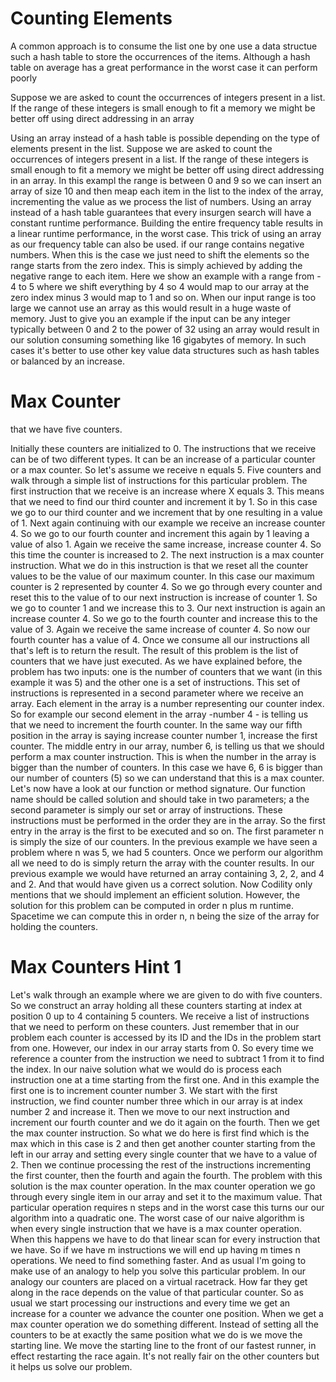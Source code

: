 
# Counting Elements
A common approach is to consume the list one by one use a data structue such a hash table
to store the occurrences of the items. Although a hash table on average has a great performance in the worst case
it can perform poorly

Suppose we are asked to count the occurrences of integers present in a list. If the range of these
integers is small enough to fit a memory we might be better off using direct addressing in an array

 Using an array instead of a hash table
is possible depending on the type of elements present in the list. Suppose we are asked to count the
occurrences of integers present in a list. If the range of these integers is small enough to fit a memory
we might be better off using direct addressing in an array. In this exampl
the range is between 0 and 9 so we can insert an array of size 10 and then meap each item in the list to
the index of the array, incrementing the value
as we process the list of numbers. Using an array instead of a hash table guarantees that every insurgen
search will have a constant runtime performance. Building the entire frequency table results in a linear
runtime performance, in the worst case. This trick of using an array as our frequency table can also be
used.
if our range contains negative numbers. When this is the case we just need to shift the elements so the
range starts from the zero index. This is simply achieved by adding the negative range to each item.
Here we show an example with a range from - 4 to 5 where we shift everything by 4 so
4 would map to our array at the zero index minus 3 would map to 1 and so on. When our input range
is too large
we cannot use an array as this would result in a huge waste of memory.
Just to give you an example if the input can be any integer typically between 0 and 2 to the power
of 32 using an array would result in our solution consuming something like 16 gigabytes of memory.
In such cases it's better to use other key value data structures such as hash tables or balanced by
an increase.

# Max Counter

that we have five counters.

Initially these counters are initialized to 0.
The instructions that we receive can be of two different types.
It can be an increase of a particular counter or a max counter.
So let's assume we receive n equals 5.
Five counters and walk through a simple list of instructions for this particular problem. The first instruction
that we receive is an increase where X equals 3.
This means that we need to find our third counter and increment it by 1.
So in this case we go to our third counter and we increment that by one resulting in a value of 1.
Next again continuing with our example we receive an increase counter 4.
So we go to our fourth counter and increment this again by 1 leaving a value of also 1.
Again we receive the same increase, increase counter 4.
So this time the counter is increased to 2.
The next instruction is a max counter instruction. What we do in this instruction is that we reset all
the counter values to be the value of our maximum counter.
In this case our maximum counter is 2 represented by counter 4.
So we go through every counter and reset this to the value of to our next instruction is increase of
counter 1.
So we go to counter 1 and we increase this to 3.
Our next instruction is again an increase counter 4.
So we go to the fourth counter and increase this to the value of 3. Again we receive the same increase
of counter 4.
So now our fourth counter has a value of 4.
Once we consume all our instructions
all that's left is to return the result. The result of this problem is the list of counters that
we have just executed. As we have explained before, the problem has two inputs:
one is the number of counters that we want
(in this example it was 5) and the other one is a set of instructions.
This set of instructions is represented in a second parameter where we receive an array. Each element
in the array is a number representing our counter index.
So for example our second element in the array -number 4 - is telling us that we need to increment the fourth
counter. In the same way
our fifth position in the array is saying increase counter number 1, increase the first counter. The
middle entry in our array, number 6, is telling us that we should perform a max counter instruction.
This is when the number in the array is bigger than the number of counters.
In this case we have 6, 6 is bigger than our number of counters (5) so we can understand that
this is a max counter.
Let's now have a look at our function or method signature.
Our function name should be called solution and should take in two parameters; a
the second parameter is simply our set or array of instructions.
These instructions must be performed in the order they are in the array.
So the first entry in the array is the first to be executed
and so on. The first parameter n is simply the size of our counters. In the previous example we have
seen a problem where n was 5, we had 5 counters.
Once we perform our algorithm all we need to do is simply return the array with the counter results.
In our previous example
we would have returned an array containing 3, 2, 2, and 4 and 2.
And that would have given us a correct solution.
Now Codility only mentions that we should implement an efficient solution.
However, the solution for this problem can be computed in order n plus m runtime. Spacetime
we can compute this in order n, n being the size of the array for holding the counters.

# Max Counters Hint 1

Let's walk through an example where we are given to do with five counters.
So we construct an array holding all these counters starting at index at position 0 up to 4 containing 5
counters. We receive a list of instructions that we need to perform on these counters.
Just remember that in our problem each counter is accessed by its ID and the IDs in the problem start
from one.
However, our index in our array starts from 0.
So every time we reference a counter from the instruction we need to subtract 1 from it to find the
index. In our naive solution what we would do is process each instruction one at a time starting from
the first one.
And in this example the first one is to increment counter number 3.
We start with the first instruction, we find counter number three which in our array is at index number
2 and increase it.
Then we move to our next instruction and increment our fourth counter and we do it again on the fourth.
Then we get the max counter instruction.
So what we do here is first find which is the max which in this case is 2 and then get another counter
starting from the left in our array and setting every single counter that we have to a value of 2.
Then we continue processing the rest of the instructions incrementing the first counter,
then the fourth and again the fourth.
The problem with this solution is the max counter operation. In the max counter operation
we go through every single item in our array and set it to the maximum value.
That particular operation requires n steps and in the worst case this turns our our algorithm into a
quadratic one.
The worst case of our naive algorithm is when every single instruction that we have is a max counter
operation.
When this happens we have to do that linear scan for every instruction that we have.
So if we have m instructions we will end up having m times n operations. We need to find something
faster.
And as usual I'm going to make use of an analogy to help you
solve this particular problem. In our analogy our counters are placed on a virtual racetrack.
How far they get along in the race depends on the value of that particular counter.
So as usual we start processing our instructions and every time we get an increase for a counter we
advance the counter one position.
When we get a max counter operation we do something different.
Instead of setting all the counters to be at exactly the same position what we do is we move the starting
line.
We move the starting line to the front of our fastest runner, in effect restarting the race again.
It's not really fair
on the other counters but it helps us solve our problem.
